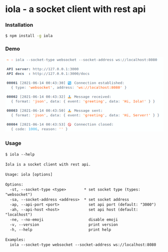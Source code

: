 # iola - a socket client with rest api

### Installation
```bash
$ npm install -g iola
```

### Demo
![demo](./demo/demo.png)

### Usage

```shell
$ iola --help

Iola is a socket client with rest api.

Usage: iola [options]

Options:
  -st, --socket-type <type>        * set socket type (types: "websocket")
  -sa, --socket-address <address>  * set socket address
  -ap, --api-port <port>             set api port (default: "3000")
  -ah, --api-host <host>             set api host (default: "localhost")
  -ne, --no-emoji                    disable emoji
  -v, --version                      print version
  -h, --help                         print help

Examples:
  iola --socket-type websocket --socket-address ws://localhost:8080

```
